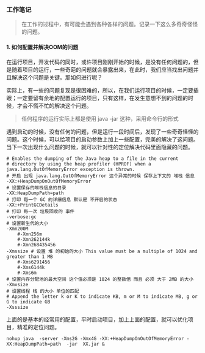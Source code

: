 ### 工作笔记

> 在工作的过程中，有可能会遇到各种各样的问题。记录一下这么多奇奇怪怪的问题。

#### 1. 如何配置并解决OOM的问题

在运行项目，开发代码的同时，或许项目刚刚开始的时候，是没有任何问题的，但是随着项目的运行，一些奇葩的问题就会暴露出来，在此时，我们应当找出问题并且解决这个问题是关键。那如何进行呢？

实际上，有一些的问题复现是很困难的，所以，在我们运行项目的时候，一定要插眼；一定要留有余地的配置运行的项目，只有这样，在发生意想不到的问题的时候，才会不慌不忙的解决这个问题。

> 任何程序的运行实际上都是使用 java  -jar  这种，采用命令行的形式 

遇到启动的时候，没有任何的问题，但是运行一段时间后，发现了一些奇奇怪怪的问题。这个时候，可以给项目的启动参数上加上一些配置，完美的解决了这问题。当下一次出现什么问题的时候，就可以针对性的定位解决代码里面隐藏的问题。

```shell
# Enables the dumping of the Java heap to a file in the current 
# directory by using the heap profiler (HPROF) when a java.lang.OutOfMemoryError exception is thrown.
# 开启 出现 java.lang.OutOfMemoryError 这个异常的时候 保存上下文的 堆栈 信息
-XX:+HeapDumpOnOutOfMemoryError
# 设置保存的堆栈信息的目录
-XX:HeapDumpPath=path
# 打印 每一个 GC 的详细信息 默认是 不开启的状态
-XX:+PrintGCDetails
# 打印 每一次 垃圾回收的 事件
-verbose:gc
# 设置新生代的大小
-Xmn200M
	#-Xmn256m
	#-Xmn262144k
	#-Xmn268435456
-Xmssize # 设置 堆 的初始的大小 This value must be a multiple of 1024 and greater than 1 MB
	#-Xms6291456
	#-Xms6144k
	#-Xms6m
# 设置内存分配池的最大空间 这个值必须是 1024 的整数倍 而且 必须 大于 2MB 的大小
-Xmxsize
# 设置线程 栈 的大小 单位的匹配
# Append the letter k or K to indicate KB, m or M to indicate MB, g or G to indicate GB
-Xsssize 
```

上面的是基本的经常用的配置，平时启动项目，加上上面的配置，就可以优化项目，精准的定位问题。

```shell
nohup java  -server -Xms2G -Xmx4G -XX:+HeapDumpOnOutOfMemoryError -XX:HeapDumpPath=path  -jar  XX.jar &
```

